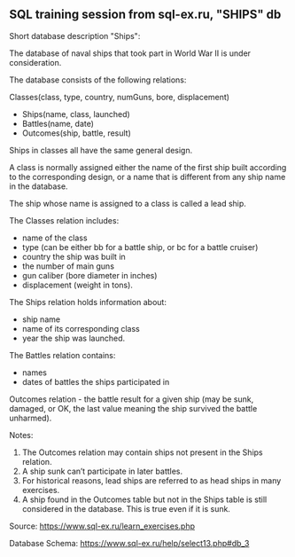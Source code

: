 ## SQL training session from sql-ex.ru, "SHIPS" db

Short database description "Ships":

The database of naval ships that took part in World War II is under consideration.

The database consists of the following relations:

Classes(class, type, country, numGuns, bore, displacement)

- Ships(name, class, launched)
- Battles(name, date)
- Outcomes(ship, battle, result)

Ships in classes all have the same general design.

A class is normally assigned either the name of the first ship built according to the corresponding design, or a name that is different from any ship name in the database.

The ship whose name is assigned to a class is called a lead ship.

The Classes relation includes:

- name of the class
- type (can be either bb for a battle ship, or bc for a battle cruiser)
- country the ship was built in
- the number of main guns
- gun caliber (bore diameter in inches)
- displacement (weight in tons).

The Ships relation holds information about:

- ship name
- name of its corresponding class
- year the ship was launched.

The Battles relation contains:

- names
- dates of battles the ships participated in

Outcomes relation - the battle result for a given ship (may be sunk, damaged, or OK, the last value meaning the ship survived the battle unharmed).

Notes:

1) The Outcomes relation may contain ships not present in the Ships relation.
2) A ship sunk can’t participate in later battles.
3) For historical reasons, lead ships are referred to as head ships in many exercises.
4) A ship found in the Outcomes table but not in the Ships table is still considered in the database. This is true even if it is sunk.

Source: https://www.sql-ex.ru/learn_exercises.php

Database Schema: https://www.sql-ex.ru/help/select13.php#db_3
